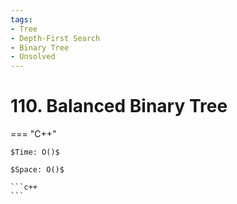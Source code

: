 ```yaml
---
tags:
- Tree
- Depth-First Search
- Binary Tree
- Unsolved
---
```



# 110. Balanced Binary Tree

=== "C++"

    $Time: O()$

    $Space: O()$

    ```c++
    ```